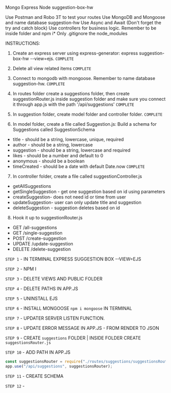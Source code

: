 Mongo Express Node suggestion-box-hw

Use Postman and Robo 3T to test your routes 
Use MongoDB and Mongoose and name database suggestion-hw
Use Async and Await (Don't forget the try and catch block)
Use controllers for business logic.
Remember to be inside folder and npm i*
Only .gitignore the node_modules

INSTRUCTIONS:

1. Create an express server using express-generator: express suggestion-box-hw --view=ejs. `COMPLETE`
2. Delete all view related items `COMPLETE`
3. Connect to mongodb with mongoose. Remember to name database suggestion-hw. `COMPLETE`
4. In routes folder create a suggestions folder, then create suggestionRouter.js inside suggestion folder and make sure you connect it through app.js with the path '/api/suggestions' `COMPLETE`
5. In suggestion folder, create model folder and controller folder. `COMPLETE`

6. In model folder, create a file called Suggestion.js: Build a schema for Suggestions called SuggestionSchema
- title - should be a string, lowercase, unique, required
- author - should be a string, lowercase
- suggestion - should be a string, lowercase and required
- likes - should be a number and default to 0
- anonymous - should be a boolean
- timeCreated - should be a date with default Date.now `COMPLETE`

7. In controller folder, create a file called suggestionController.js
- getAllSuggestions
- getSingleSuggestion - get one suggestion based on id using parameters
- createSuggestion- does not need id or time from user
- updateSuggestion- user can only update title and suggestion
- deleteSuggestion - suggestion deletes based on id

8. Hook it up to suggestionRouter.js

- GET /all-suggestions
- GET /single-suggestion
- POST /create-suggestion
- UPDATE /update-suggestion
- DELETE /delete-suggestion

`STEP 1` - IN TERMINAL EXPRESS SUGGESTION BOX --VIEW=EJS

`STEP 2` - NPM I

`STEP 3` - DELETE VIEWS AND PUBLIC FOLDER

`STEP 4` - DELETE PATHS IN APP.JS

`STEP 5` - UNINSTALL EJS

`STEP 6` - INSTALL MONGOOSE `npm i mongoose` IN TERMINAL

`STEP 7` - UPDATER SERVER LISTEN FUNCTION.

`STEP 8` - UPDATE ERROR MESSAGE IN APP.JS - FROM RENDER TO JSON

`STEP 9` - CREATE `suggestions` FOLDER | INSIDE FOLDER CREATE `suggestionsRouter.js`

`STEP 10` - ADD PATH IN APP.JS
```JAVASCRIPT
const suggestionsRouter = require("./routes/suggestions/suggestionsRouter");
app.use("/api/suggestions", suggestionsRouter);
```
`STEP 11` - CREATE SCHEMA

`STEP 12` - 